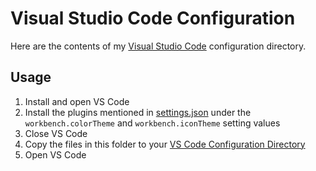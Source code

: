 # Visual Studio Code Configuration

Here are the contents of my [Visual Studio Code](https://code.visualstudio.com/) configuration directory.

## Usage

1. Install and open VS Code
2. Install the plugins mentioned in [settings.json](settings.json) under the `workbench.colorTheme` and `workbench.iconTheme` setting values
3. Close VS Code
4. Copy the files in this folder to your [VS Code Configuration Directory](https://code.visualstudio.com/docs/getstarted/settings#_settings-file-locations)
5. Open VS Code
